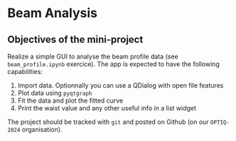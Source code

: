 # Beam Analysis

## Objectives of the mini-project

Realize a simple GUI to analyse the beam profile data (see `beam_profile.ipynb` exercice). The app is expected to have the following capabilities:

1. Import data. Optionnally you can use a QDialog with open file features
2. Plot data using `pyqtgraph`
3. Fit the data and plot the fitted curve
4. Print the waist value and any other useful info in a list widget

The project should be tracked with `git` and posted on Github (on our `OPTIQ-2024` organisation).
